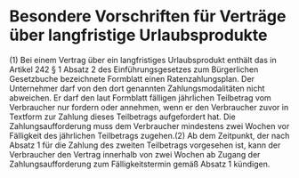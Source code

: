 # Besondere Vorschriften für Verträge über langfristige Urlaubsprodukte

(1) Bei einem Vertrag über ein langfristiges Urlaubsprodukt enthält das in Artikel 242 § 1 Absatz 2 des Einführungsgesetzes zum Bürgerlichen Gesetzbuche bezeichnete Formblatt einen Ratenzahlungsplan. Der Unternehmer darf von den dort genannten Zahlungsmodalitäten nicht abweichen. Er darf den laut Formblatt fälligen jährlichen Teilbetrag vom Verbraucher nur fordern oder annehmen, wenn er den Verbraucher zuvor in Textform zur Zahlung dieses Teilbetrags aufgefordert hat. Die Zahlungsaufforderung muss dem Verbraucher mindestens zwei Wochen vor Fälligkeit des jährlichen Teilbetrags zugehen.(2) Ab dem Zeitpunkt, der nach Absatz 1 für die Zahlung des zweiten Teilbetrags vorgesehen ist, kann der Verbraucher den Vertrag innerhalb von zwei Wochen ab Zugang der Zahlungsaufforderung zum Fälligkeitstermin gemäß Absatz 1 kündigen. 

